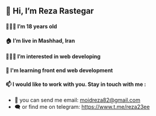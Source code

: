 ## 👋 Hi, I’m Reza Rastegar
#### 👨🏻‍💼 I’m 18 years old
#### 🏠 I’m live in Mashhad, Iran
#### 👨🏻‍💻 I’m interested in web developing
#### 🌱 I'm learning front end web development
#### 📫 I would like to work with you. Stay in touch with me : 
- 📩 you can send me email:
moidreza82@gmail.com
- 🗨️ or find me on telegram:
https://www.t.me/reza23ee
